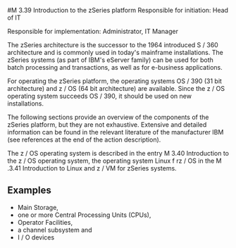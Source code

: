 #M 3.39 Introduction to the zSeries platform
Responsible for initiation: Head of IT

Responsible for implementation: Administrator, IT Manager

The zSeries architecture is the successor to the 1964 introduced S / 360 architecture and is commonly used in today's mainframe installations. The zSeries systems (as part of IBM's eServer family) can be used for both batch processing and transactions, as well as for e-business applications.

For operating the zSeries platform, the operating systems OS / 390 (31  bit architecture) and z / OS (64  bit architecture) are available. Since the z / OS operating system succeeds OS / 390, it should be used on new installations.

The following sections provide an overview of the components of the zSeries platform, but they are not exhaustive. Extensive and detailed information can be found in the relevant literature of the manufacturer IBM (see references at the end of the action description).

The z / OS operating system is described in the entry M 3.40 Introduction to the z / OS operating system, the operating system Linux f rz / OS in the M .3.41 Introduction to Linux and z / VM for zSeries systems.



## Examples 
* Main Storage,
* one or more Central Processing Units (CPUs),
* Operator Facilities,
* a channel subsystem and
* I / O devices




